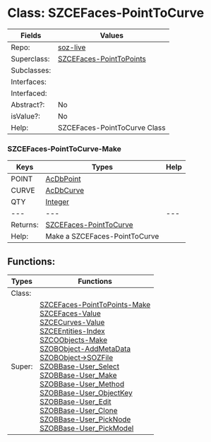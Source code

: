 
# Class:	SZCEFaces-PointToCurve

| Fields | Values |
| --------- | --------- |
| Repo: | [soz-live](/repos/soz-live.html) |
| Superclass: | [SZCEFaces-PointToPoints](SZCEFaces-PointToPoints.html) |
| Subclasses: |  |
| Interfaces: |  |
| Interfaced: |  |
| Abstract?: | No |
| isValue?: | No |
| Help: | SZCEFaces-PointToCurve Class |

### SZCEFaces-PointToCurve-Make

| Keys | Types | Help |
| --------- | --------- | --------- |
| POINT | [AcDbPoint](AcDbPoint.html) |  |
| CURVE | [AcDbCurve](AcDbCurve.html) |  |
| QTY | [Integer](Integer.html) |  |
| --- | --- | --- |
| Returns: | [SZCEFaces-PointToCurve](SZCEFaces-PointToCurve.html) |
| Help: | Make a SZCEFaces-PointToCurve |


## Functions:

| Types | Functions |
| --------- | --------- |
| Class: |  |
| Super: | [SZCEFaces-PointToPoints-Make](SZCEFaces-PointToPoints.html) <br> [SZCEFaces-Value](SZCEFaces.html) <br> [SZCECurves-Value](SZCECurves.html) <br> [SZCEEntities-Index](SZCEEntities.html) <br> [SZCOObjects-Make](SZCOObjects.html) <br> [SZOBObject-AddMetaData](SZOBObject.html) <br> [SZOBObject->SOZFile](SZOBObject.html) <br> [SZOBBase-User_Select](SZOBBase.html) <br> [SZOBBase-User_Make](SZOBBase.html) <br> [SZOBBase-User_Method](SZOBBase.html) <br> [SZOBBase-User_ObjectKey](SZOBBase.html) <br> [SZOBBase-User_Edit](SZOBBase.html) <br> [SZOBBase-User_Clone](SZOBBase.html) <br> [SZOBBase-User_PickNode](SZOBBase.html) <br> [SZOBBase-User_PickModel](SZOBBase.html) |


